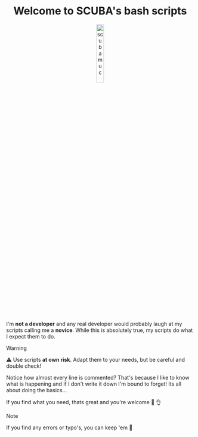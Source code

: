 <h1 align="center">Welcome to SCUBA's bash scripts</h1>

<p align="center" width="100%">
    <img width="20%" src="https://avatars.githubusercontent.com/u/54933878?s=400&u=31132eb8a567528f005143a0d339174848a06df8&v=4" alt="scubamuc">
</p>

I'm **not a developer** and any real developer would probably laugh at my scripts calling me a **novice**. 
While this is absolutely true, my scripts do what I expect them to do. 

> [!WARNING]
> ⚠ Use scripts **at own risk**. Adapt them to your needs, but be careful and double check!

Notice how almost every line is commented? That's because I like to know what is happening and if I don't write it down I'm bound to forget! 
Its all about doing the basics...

If you find what you need, thats great and you're welcome 🤿 👌

> [!NOTE]
> If you find any errors or typo's, you can keep 'em 🤣
